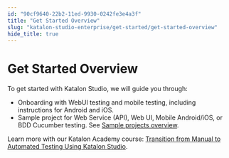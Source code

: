 ```yaml
---
id: "90cf9640-22b2-11ed-9930-0242fe3e4a3f"
title: "Get Started Overview"
slug: "katalon-studio-enterprise/get-started/get-started-overview"
hide_title: true
---
```


# <a id="id" class="anchor_top_offset"/><a id="ariaid-title1" class="anchor_top_offset"/>Get Started Overview

<p xmlns="http://www.w3.org/1999/xhtml" className="p">To get started with Katalon Studio, we will guide you through:</p> 
<ul xmlns="http://www.w3.org/1999/xhtml" className="ul"><li className="li">Onboarding with WebUI testing and mobile testing, including instructions for Android and iOS.</li><li className="li">Sample project for Web Service (API), Web UI, Mobile Android/iOS, or BDD Cucumber testing. See <a className="xref" href="/docs/katalon-studio-enterprise/get-started/sample-projects/sample-projects-overview">Sample projects overview</a>.</li></ul> 
            
<p xmlns="http://www.w3.org/1999/xhtml" className="p">Learn more with our Katalon Academy course: <a className="xref j-external-link" href="https://academy.katalon.com/courses/manual-transit-automation-testing/?utm_source=kat_docs&utm_medium=get_started_overview" target="_blank">Transition from Manual to Automated Testing Using Katalon Studio</a>.</p> 
        
